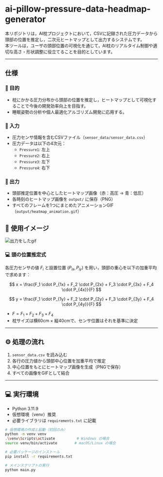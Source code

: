 # ai-pillow-pressure-data-headmap-generator

本リポジトリは，AI枕プロジェクトにおいて，CSVに記録された圧力データから頭部の位置を推定し，二次元ヒートマップとして出力するシステムです。  
本ツールは，ユーザの頭部位置の可視化を通じて，AI枕のリアルタイム制御や適切な高さ・形状調整に役立てることを目的としています。

---

## 仕様

### 🎯 目的

- 枕にかかる圧力分布から頭部の位置を推定し，ヒートマップとして可視化することで今後の開発効率向上を目指す。
- 睡眠姿勢の分析や個人最適化アルゴリズム開発に応用する。

### 📄 入力

- 圧力センサ情報を含むCSVファイル（`sensor_data/sensor_data.csv`）
- 圧力データは以下の4次元：
  - `Pressure1`: 左上
  - `Pressure2`: 右上
  - `Pressure3`: 左下
  - `Pressure4`: 右下

### 🧠 出力

- 頭部推定位置を中心としたヒートマップ画像（赤：高圧 → 青：低圧）
- 各時刻のヒートマップ画像を `output/` に保存（PNG）
- すべてのフレームを1つにまとめたアニメーションGIF（`output/heatmap_animation.gif`）
## 🎥 使用イメージ
![出力をしたgif]("output\heatmap_animation.gif")



### 💻 頭の位置推定式

各圧力センサの値 $F_i$ と設置位置 $(P_{ix}, P_{iy})$ を用い，頭部の重心を以下の加重平均で求めます：

$$
x = \frac{F_1 \cdot P_{1x} + F_2 \cdot P_{2x} + F_3 \cdot P_{3x} + F_4 \cdot P_{4x}}{F}
$$

$$
y = \frac{F_1 \cdot P_{1y} + F_2 \cdot P_{2y} + F_3 \cdot P_{3y} + F_4 \cdot P_{4y}}{F}
$$

- $F = F_1 + F_2 + F_3 + F_4$
- 枕サイズは横60cm × 縦40cmで、センサ位置はそれを基準に決定

---

## ⚙️ 処理の流れ

1. `sensor_data.csv` を読み込む
2. 各行の圧力値から頭部中心位置を加重平均で推定
3. 中心位置をもとにヒートマップ画像を生成（PNGで保存）
4. すべての画像をGIFとして結合

---

## 💻 実行環境

- Python 3.11.9
- 仮想環境（venv）推奨
- 必要ライブラリは `requirements.txt` に記載

```bash
# 仮想環境の作成と起動（初回のみ）
python -m venv venv
.\venv\Scripts\activate          # Windows の場合
source venv/bin/activate        # macOS/Linux の場合

# 必要パッケージのインストール
pip install -r requirements.txt

# メインスクリプトの実行
python main.py
